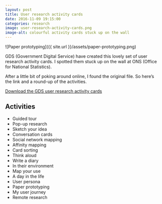```yaml
---
layout: post   
title: User research activity cards
date: 2016-11-09 19:15:00  
categories: research
image: user-research-activity-cards.png
image-alt: colourful activity cards stuck up on the wall
---
```


![Paper prototyping]({{ site.url }}/assets/paper-prototyping.png)

GDS (Government Digital Service) have created this lovely set of user research activity cards. I spotted them stuck up on the wall at ONS (Office for National Statistics).

After a little bit of poking around online, I found the original file. So here’s the link and a round-up of the activities.

[Download the GDS user research activity cards](https://github.com/alphagov/govdesign/blob/master/Cards_User_Research_Activities.pdf)

## Activities

- Guided tour
- Pop-up research
- Sketch your idea
- Conversation cards
- Social network mapping
- Affinity mapping
- Card sorting
- Think aloud
- Write a diary
- In their environment
- Map your use
- A day in the life
- User persona
- Paper prototyping
- My user journey
- Remote research
